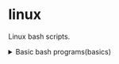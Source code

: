# linux
Linux bash scripts.
<details>
  <summary>Basic bash programs(basics)</summary>
  <ol>
    <li>hello</li>
    <li>world</li>
  </ol>
</details>
